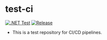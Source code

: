 # test-ci

[![.NET Test](https://github.com/YuChunTsao/test-ci/actions/workflows/test.yml/badge.svg)](https://github.com/YuChunTsao/test-ci/actions/workflows/test.yml) [![Release](https://github.com/YuChunTsao/test-ci/actions/workflows/release.yml/badge.svg)](https://github.com/YuChunTsao/test-ci/actions/workflows/release.yml)

- This is a test repository for CI/CD pipelines.
